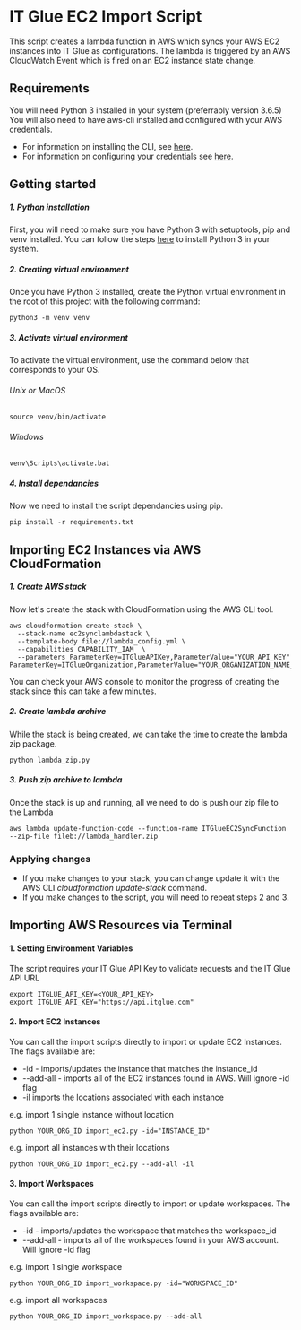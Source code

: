 # IT Glue EC2 Import Script

This script creates a lambda function in AWS which syncs your AWS EC2 instances into IT Glue as configurations.
The lambda is triggered by an AWS CloudWatch Event which is fired on an EC2 instance state change.

## Requirements

You will need Python 3 installed in your system (preferrably version 3.6.5)
You will also need to have aws-cli installed and configured with your AWS credentials.
* For information on installing the CLI, see [here](https://docs.aws.amazon.com/cli/latest/userguide/installing.html).
* For information on configuring your credentials see [here](https://docs.aws.amazon.com/cli/latest/userguide/cli-chap-getting-started.html).

## Getting started

##### 1. Python installation
First, you will need to make sure you have Python 3 with setuptools, pip and venv installed.
You can follow the steps [here](http://docs.python-guide.org/en/latest/starting/installation/) to install Python 3 in your system.

##### 2. Creating virtual environment
Once you have Python 3 installed, create the Python virtual environment in the root of this project with the following command:
```
python3 -m venv venv
```

##### 3. Activate virtual environment
To activate the virtual environment, use the command below that corresponds to your OS.
###### Unix or MacOS
```
source venv/bin/activate
```
###### Windows
```
venv\Scripts\activate.bat
```

##### 4. Install dependancies
Now we need to install the script dependancies using pip.
```
pip install -r requirements.txt
```

## Importing EC2 Instances via AWS CloudFormation
##### 1. Create AWS stack
Now let's create the stack with CloudFormation using the AWS CLI tool.
```
aws cloudformation create-stack \
  --stack-name ec2synclambdastack \
  --template-body file://lambda_config.yml \
  --capabilities CAPABILITY_IAM  \
  --parameters ParameterKey=ITGlueAPIKey,ParameterValue="YOUR_API_KEY" ParameterKey=ITGlueOrganization,ParameterValue="YOUR_ORGANIZATION_NAME_OR_ID"
```

You can check your AWS console to monitor the progress of creating the stack since this can take a few minutes.

##### 2. Create lambda archive
While the stack is being created, we can take the time to create the lambda zip package.
```
python lambda_zip.py
```

##### 3. Push zip archive to lambda
Once the stack is up and running, all we need to do is push our zip file to the Lambda

```
aws lambda update-function-code --function-name ITGlueEC2SyncFunction --zip-file fileb://lambda_handler.zip
```

### Applying changes

* If you make changes to your stack, you can change update it with the AWS CLI _cloudformation update-stack_ command.
* If you make changes to the script, you will need to repeat steps 2 and 3.


## Importing AWS Resources via Terminal
#### 1. Setting Environment Variables
The script requires your IT Glue API Key to validate requests and the IT Glue API URL
```
export ITGLUE_API_KEY=<YOUR_API_KEY>
export ITGLUE_API_KEY="https://api.itglue.com"
```

#### 2. Import EC2 Instances
You can call the import scripts directly to import or update EC2 Instances. The flags available are:

* -id - imports/updates the instance that matches the instance_id
* --add-all - imports all of the EC2 instances found in AWS. Will ignore -id flag
* -il imports the locations associated with each instance

e.g. import 1 single instance without location
```
python YOUR_ORG_ID import_ec2.py -id="INSTANCE_ID"
```

e.g. import all instances with their locations
```
python YOUR_ORG_ID import_ec2.py --add-all -il
```

#### 3.  Import Workspaces
You can call the import scripts directly to import or update workspaces. The flags available are:

* -id - imports/updates the workspace that matches the workspace_id
* --add-all - imports all of the workspaces found in your AWS account. Will ignore -id flag

e.g. import 1 single workspace
```
python YOUR_ORG_ID import_workspace.py -id="WORKSPACE_ID"
```

e.g. import all workspaces
```
python YOUR_ORG_ID import_workspace.py --add-all
```
